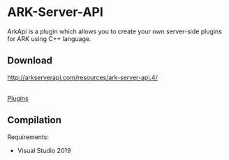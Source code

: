 # ARK-Server-API
ArkApi is a plugin which allows you to create your own server-side plugins for ARK using C++ language.<br>

## Download
http://arkserverapi.com/resources/ark-server-api.4/ <br><br>

[Plugins](http://arkserverapi.com/resources/categories/ark-server-plugins.3/)<br>

## Compilation
Requirements:
* Visual Studio 2019
